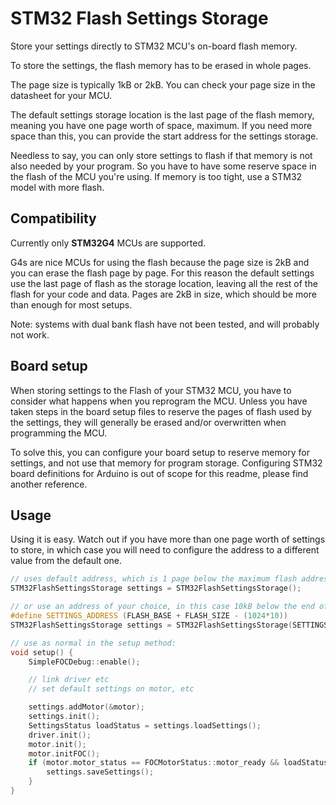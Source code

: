 
# STM32 Flash Settings Storage

Store your settings directly to STM32 MCU's on-board flash memory.

To store the settings, the flash memory has to be erased in whole pages. 

The page size is typically 1kB or 2kB. You can check your page size in the datasheet for your MCU.

The default settings storage location is the last page of the flash memory, meaning you have one page worth
of space, maximum. If you need more space than this, you can provide the start address for the settings storage.

Needless to say, you can only store settings to flash if that memory is not also needed by your program. So you have to have some reserve space in the flash of the MCU you're using. If memory is too tight, use a STM32 model with more flash.

## Compatibility

Currently only **STM32G4** MCUs are supported.

G4s are nice MCUs for using the flash because the page size is 2kB and you can erase the flash page by page. For this reason the default settings use the last page of flash as the storage location, leaving all the rest of the flash for your code and data. Pages are 2kB in size, which should be more than enough for most setups.

Note: systems with dual bank flash have not been tested, and will probably not work.

## Board setup

When storing settings to the Flash of your STM32 MCU, you have to consider what happens when you reprogram the MCU. Unless you have taken steps in the board setup files to reserve the pages of flash used by the settings, they will generally be erased and/or overwritten when programming the MCU.

To solve this, you can configure your board setup to reserve memory for settings, and not use that memory for program storage. Configuring STM32 board definitions for Arduino is out of scope for this readme, please find another reference.

## Usage

Using it is easy. Watch out if you have more than one page worth of settings to store, in which case you will need to configure the address to a different value from the default one.

```c++
// uses default address, which is 1 page below the maximum flash address, e.g. the last page of the flash
STM32FlashSettingsStorage settings = STM32FlashSettingsStorage();

// or use an address of your choice, in this case 10kB below the end of flash:
#define SETTINGS_ADDRESS (FLASH_BASE + FLASH_SIZE - (1024*10))
STM32FlashSettingsStorage settings = STM32FlashSettingsStorage(SETTINGS_ADDRESS);

// use as normal in the setup method:
void setup() {
    SimpleFOCDebug::enable();

    // link driver etc
    // set default settings on motor, etc

    settings.addMotor(&motor);
    settings.init();
    SettingsStatus loadStatus = settings.loadSettings();
    driver.init();
    motor.init();
    motor.initFOC();
    if (motor.motor_status == FOCMotorStatus::motor_ready && loadStatus != SFOC_SETTINGS_SUCCESS) {
        settings.saveSettings();
    }    
}
```